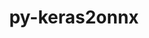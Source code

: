 ---
title: "py-keras2onnx"
layout: cache
categories: [package, develop-2024-01-28]
meta: {"versions": ["1.7.0"], "compilers": ["apple-clang@=15.0.0", "gcc@=11.3.0"], "oss": ["ubuntu22.04", "ventura"], "platforms": ["darwin", "linux"], "targets": ["aarch64", "x86_64_v3"], "stacks": ["ml-darwin-aarch64-mps", "ml-linux-x86_64-cpu", "ml-linux-x86_64-cuda", "ml-linux-x86_64-rocm", "root"], "num_specs": 2, "num_specs_by_stack": {"ml-darwin-aarch64-mps": 1, "root": 2, "ml-linux-x86_64-cuda": 1, "ml-linux-x86_64-cpu": 1, "ml-linux-x86_64-rocm": 1}}
spec_details: [{"hash": "ebmmylikkxf24bc7g4akdzqvpkbhn62e", "compiler": "apple-clang@=15.0.0", "versions": ["1.7.0"], "os": "ventura", "platform": "darwin", "target": "aarch64", "variants": ["build_system=python_pip"], "stacks": ["ml-darwin-aarch64-mps", "root"], "size": "-", "tarball": "https://binaries.spack.io/releases/develop-2024-01-28/build_cache/darwin-ventura-aarch64/apple-clang-15.0.0/py-keras2onnx-1.7.0/darwin-ventura-aarch64-apple-clang-15.0.0-py-keras2onnx-1.7.0-ebmmylikkxf24bc7g4akdzqvpkbhn62e.spack"}, {"hash": "6dkvdlqjmv7y5ravabcvy2zihbj26acj", "compiler": "gcc@=11.3.0", "versions": ["1.7.0"], "os": "ubuntu22.04", "platform": "linux", "target": "x86_64_v3", "variants": ["build_system=python_pip"], "stacks": ["ml-linux-x86_64-cuda", "ml-linux-x86_64-cpu", "ml-linux-x86_64-rocm", "root"], "size": "-", "tarball": "https://binaries.spack.io/releases/develop-2024-01-28/build_cache/linux-ubuntu22.04-x86_64_v3/gcc-11.3.0/py-keras2onnx-1.7.0/linux-ubuntu22.04-x86_64_v3-gcc-11.3.0-py-keras2onnx-1.7.0-6dkvdlqjmv7y5ravabcvy2zihbj26acj.spack"}]
---
